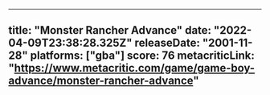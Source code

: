 
---
title: "Monster Rancher Advance"
date: "2022-04-09T23:38:28.325Z"
releaseDate: "2001-11-28"
platforms: ["gba"]
score: 76
metacriticLink: "https://www.metacritic.com/game/game-boy-advance/monster-rancher-advance"
---
